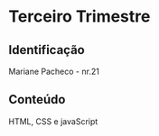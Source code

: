# Terceiro Trimestre

## Identificação
Mariane Pacheco - nr.21

## Conteúdo
HTML, CSS e javaScript

